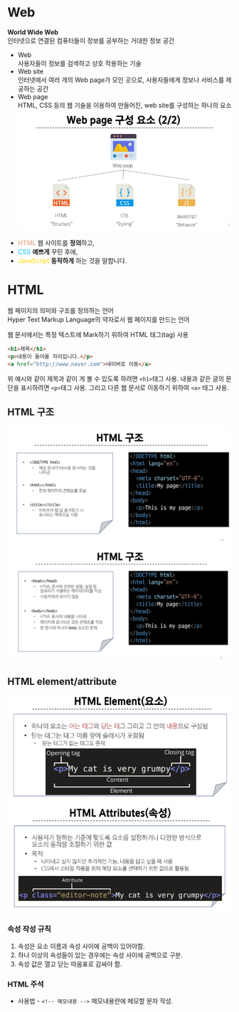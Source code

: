 # Web
**World Wide Web**    
인터넷으로 연결된 컴퓨터들이 정보를 공부하는 거대한 정보 공간   
+ Web  
  사용자들이 정보를 검색하고 상호 작용하는 기술
+ Web site   
  인터넷에서 여러 개의 Web page가 모인 곳으로, 사용자들에게 정보나 서비스를 제공하는 공간
+ Web page   
  HTML, CSS 등의 웹 기술을 이용하여 만들어진, web site를 구성하는 하나의 요소
![web page 구성요소](/02_web/01_HTML_CSS/img/web%20page%20구성요소.png)
- <span style="color:darksalmon">HTML</span>        웹 사이트를 **정의**하고,
- <span style="color:deepskyblue">CSS</span>         **예쁘게** 꾸민 후에,
- <span style="color:gold">JavaScript</span>  **동작하게** 하는 것을 말합니다.
   
# HTML   
웹 페이지의 의미와 구조를 정의하는 언어       
Hyper Text Markup Language의 약자로서 웹 페이지를 만드는 언어    


웹 문서에서는 특정 텍스트에 Mark하기 위하여 HTML 태그(tag) 사용   
```html
<h1>제목</h1>
<p>내용이 들어올 자리입니다.</p>
<a href="http://www.naver.com">네이버로 이동</a>
```   
위 예시와 같이 제목과 같이 게 볼 수 있도록 하려면 `<h1>`태그 사용. 내용과 같은 글의 문단을 표시하려면 `<p>`태그 사용. 그리고 다른 웹 문서로 이동하기 위하여 `<a>` 태그 사용.

## HTML 구조
![html 구조](/02_web/01_HTML_CSS/img/html%20구조1.png)
![html 구조](/02_web/01_HTML_CSS/img/html%20구조2.png)

## HTML element/attribute
![html 요소](/02_web/01_HTML_CSS/img/html%20element.png)    
![html 속성](/02_web/01_HTML_CSS/img/html%20attribute.png)
### 속성 작성 규칙
1. 속성은 요소 이름과 속성 사이에 공백이 있어야함.
2. 하나 이상의 속성들이 있는 경우에는 속성 사이에 공백으로 구분.
3. 속성 값은 열고 닫는 따옴표로 감싸야 함.
### HTML 주석
+ 사용법 - `<!-- 메모내용 -->`  메모내용란에 메모할 문자 작성.